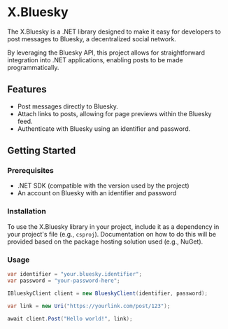 # X.Bluesky

The X.Bluesky is a .NET library designed to make it easy for developers to post messages to Bluesky, a decentralized social network. 

By leveraging the Bluesky API, this project allows for straightforward integration into .NET applications, enabling posts to be made programmatically.

## Features

- Post messages directly to Bluesky.
- Attach links to posts, allowing for page previews within the Bluesky feed.
- Authenticate with Bluesky using an identifier and password.

## Getting Started

### Prerequisites

- .NET SDK (compatible with the version used by the project)
- An account on Bluesky with an identifier and password

### Installation

To use the X.Bluesky library in your project, include it as a dependency in your project's file (e.g., `csproj`). Documentation on how to do this will be provided based on the package hosting solution used (e.g., NuGet).

### Usage

```csharp
var identifier = "your.bluesky.identifier";
var password = "your-password-here";

IBlueskyClient client = new BlueskyClient(identifier, password);

var link = new Uri("https://yourlink.com/post/123");

await client.Post("Hello world!", link);
```
